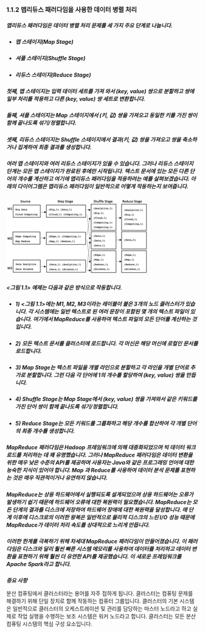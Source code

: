 ### 1.1.2 맵리듀스 패러다임을 사용한 데이터 병렬 처리

##### 맵리듀스 패러다임은 데이터 병렬 처리 문제를 세 가지 주요 단계로 나눕니다.

- ##### 맵 스테이지(Map Stage)
- ##### 셔플 스테이지(Shuffle Stage)
- ##### 리듀스 스테이지(Reduce Stage) 

##### 첫째, 맵 스테이지는 입력 데이터 세트를 가져 와서 (key, value) 쌍으로 분할하고 쌍에 일부 처리를 적용하고 다른 (key, value) 쌍 세트로 변환합니다.
##### 둘째, 셔플 스테이지는 Map 스테이지에서 (키, 값) 쌍을 가져오고 동일한 키를 가진 쌍이 함께 끝나도록 섞기/정렬합니다.
##### 셋째, 리듀스 스테이지는 Shuffle 스테이지에서 결과(키, 값) 쌍을 가져오고 쌍을 축소하거나 집계하여 최종 결과를 생성합니다.

##### 여러 맵 스테이지와 여러 리듀스 스테이지가 있을 수 있습니다. 그러나 리듀스 스테이지 단계는 모든 맵 스테이지가 완료된 후에만 시작됩니다. 텍스트 문서에 있는 모든 다른 단어의 개수를 계산하고 여기에 맵리듀스 패러다임을 적용하려는 예를 살펴보겠습니다. 아래의 다이어그램은 맵리듀스 패러다임이 일반적으로 어떻게 작동하는지 보여줍니다.

##### ![맵리듀스 동작 방식](../images/DC-01.png)

##### <그림 1.1> 예제는 다음과 같은 방식으로 작동합니다.

  - ##### 1) <그림 1.1>에는 M1, M2, M3이라는 레이블이 붙은 3개의 노드 클러스터가 있습니다. 각 시스템에는 일반 텍스트로 된 여러 문장이 포함된 몇 개의 텍스트 파일이 있습니다. 여기에서 MapReduce를 사용하여 텍스트 파일의 모든 단어를 계산하는 것입니다.
  - ##### 2) 모든 텍스트 문서를 클러스터에 로드합니다. 각 머신은 해당 머신에 로컬인 문서를 로드합니다.
  - ##### 3) Map Stage는 텍스트 파일을 개별 라인으로 분할하고 각 라인을 개별 단어로 추가로 분할합니다. 그런 다음 각 단어에 1의 개수를 할당하여 (key, value) 쌍을 만듭니다.
  - ##### 4) Shuffle Stage는 Map Stage에서 (key, value) 쌍을 가져와서 같은 키워드를 가진 단어 쌍이 함께 끝나도록 섞기/정렬합니다.
  - ##### 5) Reduce Stage는 모든 키워드를 그룹화하고 해당 개수를 합산하여 각 개별 단어의 최종 개수를 생성합니다.

##### MapReduce 패러다임은 Hadoop 프레임워크에 의해 대중화되었으며 빅 데이터 워크로드를 처리하는 데 꽤 유명했습니다. 그러나 MapReduce 패러다임은 데이터 변환을 위한 매우 낮은 수준의 API를 제공하며 사용자는 Java와 같은 프로그래밍 언어에 대한 능숙한 지식이 있어야 합니다. Map 과 Reduce를 사용하여 데이터 분석 문제를 표현하는 것은 매우 직관적이거나 유연하지 않습니다.

##### MapReduce는 상용 하드웨어에서 실행되도록 설계되었으며 상용 하드웨어는 오류가 발생하기 쉽기 때문에 하드웨어 오류에 대한 복원력이 필요했습니다. MapReduce는 모든 단계의 결과를 디스크에 저장하여 하드웨어 장애에 대한 복원력을 달성합니다. 매 단계 이후에 디스크로의 이러한 왕복은 일반적으로 물리적 디스크의 느린 I/O 성능 때문에 MapReduce가 데이터 처리 속도를 상대적으로 느리게 만듭니다.

##### 이러한 한계를 극복하기 위해 차세대 MapReduce 패러다임이 만들어졌습니다. 이 패러다임은 디스크와 달리 훨씬 빠른 시스템 메모리를 사용하여 데이터를 처리하고 데이터 변환을 표현하기 위해 훨씬 더 유연한 API를 제공했습니다. 이 새로운 프레임워크를 Apache Spark라고 합니다. 

***중요 사항***

분산 컴퓨팅에서 클러스터라는 용어를 자주 접하게 됩니다. 클러스터는 컴퓨팅 문제를 해결하기 위해 단일 장치로 함께 작동하는 컴퓨터 그룹입니다. 클러스터의 기본 시스템은 일반적으로 클러스터의 오케스트레이션 및 관리를 담당하는 마스터 노드라고 하고 실제로 작업 실행을 수행하는 보조 시스템은 워커 노드라고 합니다. 클러스터는 모든 분산 컴퓨팅 시스템의 핵심 구성 요소입니다.


